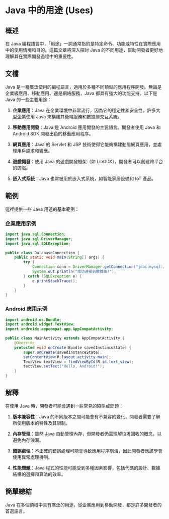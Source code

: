 <!--
Meta Description: # Java 中的用途 (Uses) ## 概述 在 Java 編程語言中，「用途」一詞通常指的是特定命令、功能或特性在實際應用中的使用情境和目的。這篇文章將深入探討 Java 的不同用途，幫助開發者更好地理解其在實際開發過程中的重要性。 ## 文檔 Java 是一種廣泛使用的編程語言，適用於多種不...
Meta Keywords: java, android, import, textview, sql
-->

# Java 中的用途 (Uses)

## 概述
在 Java 編程語言中，「用途」一詞通常指的是特定命令、功能或特性在實際應用中的使用情境和目的。這篇文章將深入探討 Java 的不同用途，幫助開發者更好地理解其在實際開發過程中的重要性。

## 文檔
Java 是一種廣泛使用的編程語言，適用於多種不同類型的應用程序開發。無論是企業級應用、移動應用、還是網絡服務，Java 都具有強大的功能支持。以下是 Java 的一些主要用途：

1. **企業應用**：Java 在企業環境中非常流行，因為它的穩定性和安全性。許多大型企業使用 Java 來構建其後端服務和數據庫交互系統。

2. **移動應用開發**：Java 是 Android 應用開發的主要語言。開發者使用 Java 和 Android SDK 開發出色的移動應用程序。

3. **網頁應用**：Java 的 Servlet 和 JSP 技術使得它能夠構建動態網頁應用，並處理用戶請求和響應。

4. **遊戲開發**：使用 Java 的遊戲開發框架（如 LibGDX），開發者可以創建跨平台的遊戲。

5. **嵌入式系統**：Java 也常被用於嵌入式系統，如智能家居設備和 IoT 產品。

## 範例
這裡提供一些 Java 用途的基本範例：

### 企業應用示例
```java
import java.sql.Connection;
import java.sql.DriverManager;
import java.sql.SQLException;

public class DatabaseConnection {
    public static void main(String[] args) {
        try {
            Connection conn = DriverManager.getConnection("jdbc:mysql://localhost:3306/mydb", "user", "password");
            System.out.println("成功連接到數據庫!");
        } catch (SQLException e) {
            e.printStackTrace();
        }
    }
}
```

### Android 應用示例
```java
import android.os.Bundle;
import android.widget.TextView;
import androidx.appcompat.app.AppCompatActivity;

public class MainActivity extends AppCompatActivity {
    @Override
    protected void onCreate(Bundle savedInstanceState) {
        super.onCreate(savedInstanceState);
        setContentView(R.layout.activity_main);
        TextView textView = findViewById(R.id.text_view);
        textView.setText("Hello, Android!");
    }
}
```

## 解釋
在使用 Java 時，開發者可能會遇到一些常見的陷阱或問題：

1. **版本兼容性**：Java 的不同版本之間可能會有不兼容的變化，開發者需要了解所使用版本的特性及其限制。

2. **內存管理**：雖然 Java 自動管理內存，但開發者仍需理解垃圾回收的概念，以避免內存洩漏。

3. **錯誤處理**：不正確的錯誤處理可能會導致應用程序崩潰，因此開發者應該學會使用異常處理機制。

4. **性能問題**：Java 程式的性能可能受到多種因素影響，包括代碼的設計、數據結構的選擇和算法的效率。

## 簡單總結
Java 在多個領域中具有廣泛的用途，從企業應用到移動開發，都是許多開發者的首選語言。